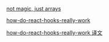 















[not magic, just arrays](https://medium.com/@ryardley/react-hooks-not-magic-just-arrays-cd4f1857236e)

[how-do-react-hooks-really-work](https://www.netlify.com/blog/2019/03/11/deep-dive-how-do-react-hooks-really-work/)

[how-do-react-hooks-really-work 译文](https://zhuanlan.zhihu.com/p/81528320)

